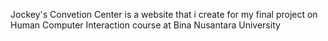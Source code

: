 Jockey's Convetion Center is a website that i create for my final project on Human Computer Interaction course at Bina Nusantara University

